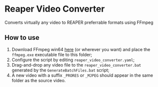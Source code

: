 # Reaper Video Converter
Converts virtually any video to REAPER preferrable formats using FFmpeg

## How to use
1. Download FFmpeg win64 [here](https://github.com/ShareX/FFmpeg/releases) (or wherever you want) and place the `ffmpeg.exe` executable file to this folder;
2. Configure the script by editing `reaper_video_converter.yaml`;
3. Drag-and-drop any video file to the `reaper_video_converter.bat` generated by the `GenerateBatchFiles.bat` script;
4. A new video with a suffix `_PRORES` or `_MJPEG` should appear in the same folder as the source video.
